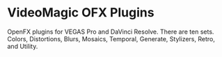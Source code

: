 # VideoMagic OFX Plugins
OpenFX plugins for VEGAS Pro and DaVinci Resolve.
There are ten sets. Colors, Distortions, Blurs, Mosaics, Temporal, Generate, Stylizers, Retro, and Utility.
